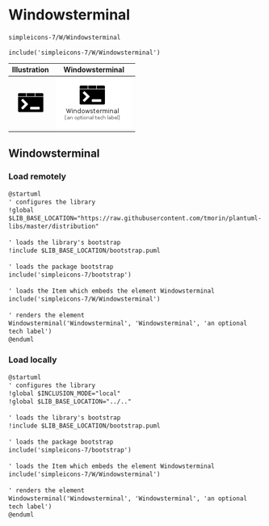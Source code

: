 # Windowsterminal


```text
simpleicons-7/W/Windowsterminal
```

```text
include('simpleicons-7/W/Windowsterminal')
```



| Illustration | Windowsterminal |
| :---: | :---: |
| ![illustration for Illustration](../../simpleicons-7/W/Windowsterminal.png) | ![illustration for Windowsterminal](../../simpleicons-7/W/Windowsterminal.Local.png) |




## Windowsterminal

### Load remotely
```plantuml
@startuml
' configures the library
!global $LIB_BASE_LOCATION="https://raw.githubusercontent.com/tmorin/plantuml-libs/master/distribution"

' loads the library's bootstrap
!include $LIB_BASE_LOCATION/bootstrap.puml

' loads the package bootstrap
include('simpleicons-7/bootstrap')

' loads the Item which embeds the element Windowsterminal
include('simpleicons-7/W/Windowsterminal')

' renders the element
Windowsterminal('Windowsterminal', 'Windowsterminal', 'an optional tech label')
@enduml
```

### Load locally
```plantuml
@startuml
' configures the library
!global $INCLUSION_MODE="local"
!global $LIB_BASE_LOCATION="../.."

' loads the library's bootstrap
!include $LIB_BASE_LOCATION/bootstrap.puml

' loads the package bootstrap
include('simpleicons-7/bootstrap')

' loads the Item which embeds the element Windowsterminal
include('simpleicons-7/W/Windowsterminal')

' renders the element
Windowsterminal('Windowsterminal', 'Windowsterminal', 'an optional tech label')
@enduml
```


